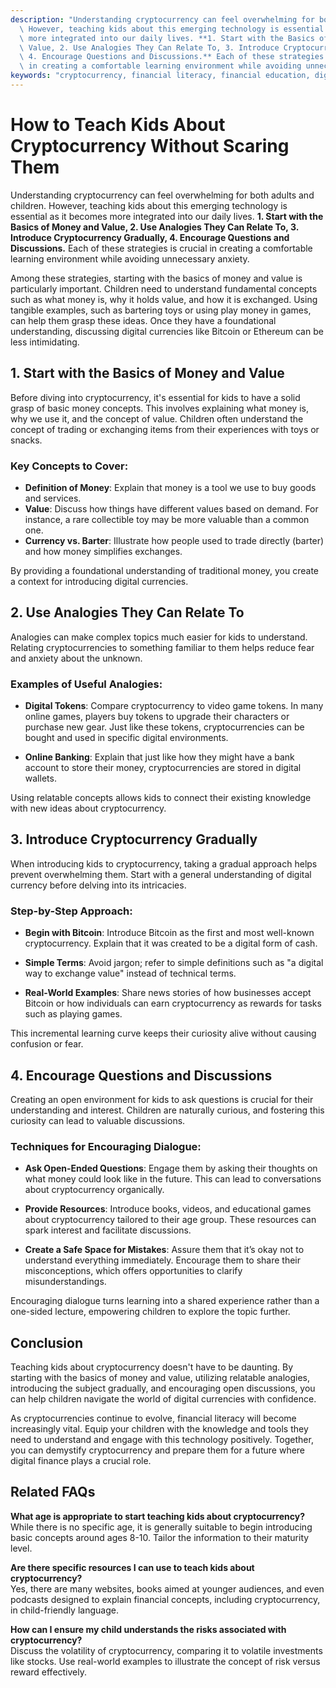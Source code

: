 ```yaml
---
description: "Understanding cryptocurrency can feel overwhelming for both adults and children.\
  \ However, teaching kids about this emerging technology is essential as it becomes\
  \ more integrated into our daily lives. **1. Start with the Basics of Money and\
  \ Value, 2. Use Analogies They Can Relate To, 3. Introduce Cryptocurrency Gradually,\
  \ 4. Encourage Questions and Discussions.** Each of these strategies is crucial\
  \ in creating a comfortable learning environment while avoiding unnecessary anxiety. "
keywords: "cryptocurrency, financial literacy, financial education, digital currency"
---
```

# How to Teach Kids About Cryptocurrency Without Scaring Them

Understanding cryptocurrency can feel overwhelming for both adults and children. However, teaching kids about this emerging technology is essential as it becomes more integrated into our daily lives. **1. Start with the Basics of Money and Value, 2. Use Analogies They Can Relate To, 3. Introduce Cryptocurrency Gradually, 4. Encourage Questions and Discussions.** Each of these strategies is crucial in creating a comfortable learning environment while avoiding unnecessary anxiety. 

Among these strategies, starting with the basics of money and value is particularly important. Children need to understand fundamental concepts such as what money is, why it holds value, and how it is exchanged. Using tangible examples, such as bartering toys or using play money in games, can help them grasp these ideas. Once they have a foundational understanding, discussing digital currencies like Bitcoin or Ethereum can be less intimidating.

## 1. Start with the Basics of Money and Value

Before diving into cryptocurrency, it's essential for kids to have a solid grasp of basic money concepts. This involves explaining what money is, why we use it, and the concept of value. Children often understand the concept of trading or exchanging items from their experiences with toys or snacks.

### Key Concepts to Cover:

- **Definition of Money**: Explain that money is a tool we use to buy goods and services.
- **Value**: Discuss how things have different values based on demand. For instance, a rare collectible toy may be more valuable than a common one.
- **Currency vs. Barter**: Illustrate how people used to trade directly (barter) and how money simplifies exchanges.

By providing a foundational understanding of traditional money, you create a context for introducing digital currencies.

## 2. Use Analogies They Can Relate To

Analogies can make complex topics much easier for kids to understand. Relating cryptocurrencies to something familiar to them helps reduce fear and anxiety about the unknown.

### Examples of Useful Analogies:

- **Digital Tokens**: Compare cryptocurrency to video game tokens. In many online games, players buy tokens to upgrade their characters or purchase new gear. Just like these tokens, cryptocurrencies can be bought and used in specific digital environments.
  
- **Online Banking**: Explain that just like how they might have a bank account to store their money, cryptocurrencies are stored in digital wallets. 

Using relatable concepts allows kids to connect their existing knowledge with new ideas about cryptocurrency.

## 3. Introduce Cryptocurrency Gradually

When introducing kids to cryptocurrency, taking a gradual approach helps prevent overwhelming them. Start with a general understanding of digital currency before delving into its intricacies.

### Step-by-Step Approach:

- **Begin with Bitcoin**: Introduce Bitcoin as the first and most well-known cryptocurrency. Explain that it was created to be a digital form of cash.
  
- **Simple Terms**: Avoid jargon; refer to simple definitions such as "a digital way to exchange value" instead of technical terms.

- **Real-World Examples**: Share news stories of how businesses accept Bitcoin or how individuals can earn cryptocurrency as rewards for tasks such as playing games.

This incremental learning curve keeps their curiosity alive without causing confusion or fear.

## 4. Encourage Questions and Discussions

Creating an open environment for kids to ask questions is crucial for their understanding and interest. Children are naturally curious, and fostering this curiosity can lead to valuable discussions.

### Techniques for Encouraging Dialogue:

- **Ask Open-Ended Questions**: Engage them by asking their thoughts on what money could look like in the future. This can lead to conversations about cryptocurrency organically.

- **Provide Resources**: Introduce books, videos, and educational games about cryptocurrency tailored to their age group. These resources can spark interest and facilitate discussions.

- **Create a Safe Space for Mistakes**: Assure them that it’s okay not to understand everything immediately. Encourage them to share their misconceptions, which offers opportunities to clarify misunderstandings.

Encouraging dialogue turns learning into a shared experience rather than a one-sided lecture, empowering children to explore the topic further.

## Conclusion

Teaching kids about cryptocurrency doesn't have to be daunting. By starting with the basics of money and value, utilizing relatable analogies, introducing the subject gradually, and encouraging open discussions, you can help children navigate the world of digital currencies with confidence. 

As cryptocurrencies continue to evolve, financial literacy will become increasingly vital. Equip your children with the knowledge and tools they need to understand and engage with this technology positively. Together, you can demystify cryptocurrency and prepare them for a future where digital finance plays a crucial role.

## Related FAQs

**What age is appropriate to start teaching kids about cryptocurrency?**  
While there is no specific age, it is generally suitable to begin introducing basic concepts around ages 8-10. Tailor the information to their maturity level.

**Are there specific resources I can use to teach kids about cryptocurrency?**  
Yes, there are many websites, books aimed at younger audiences, and even podcasts designed to explain financial concepts, including cryptocurrency, in child-friendly language.

**How can I ensure my child understands the risks associated with cryptocurrency?**  
Discuss the volatility of cryptocurrency, comparing it to volatile investments like stocks. Use real-world examples to illustrate the concept of risk versus reward effectively.
